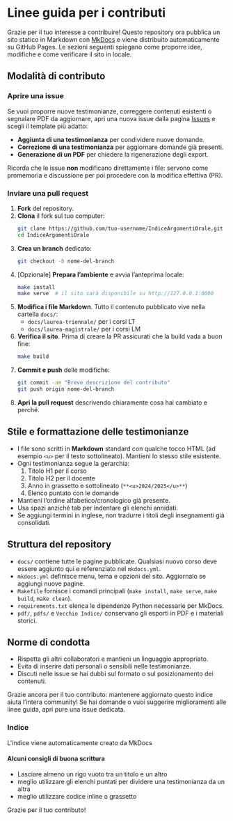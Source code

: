 # Linee guida per i contributi

Grazie per il tuo interesse a contribuire! Questo repository ora pubblica un sito statico in Markdown con [MkDocs](https://www.mkdocs.org/) e viene distribuito automaticamente su GitHub Pages. Le sezioni seguenti spiegano come proporre idee, modifiche e come verificare il sito in locale.

## Modalità di contributo

### Aprire una issue

Se vuoi proporre nuove testimonianze, correggere contenuti esistenti o segnalare PDF da aggiornare, apri una nuova issue dalla pagina [Issues](https://github.com/UnicalLoveTelegram/IndiceArgomentiOrale/issues) e scegli il template più adatto:

- **Aggiunta di una testimonianza** per condividere nuove domande.
- **Correzione di una testimonianza** per aggiornare domande già presenti.
- **Generazione di un PDF** per chiedere la rigenerazione degli export.

Ricorda che le issue **non** modificano direttamente i file: servono come promemoria e discussione per poi procedere con la modifica effettiva (PR).

### Inviare una pull request

1. **Fork** del repository.
2. **Clona** il fork sul tuo computer:
   ```bash
   git clone https://github.com/tuo-username/IndiceArgomentiOrale.git
   cd IndiceArgomentiOrale
   ```
3. **Crea un branch** dedicato:
   ```bash
   git checkout -b nome-del-branch
   ```
4. \[Opzionale\] **Prepara l’ambiente** e avvia l’anteprima locale:
   ```bash
   make install
   make serve  # il sito sarà disponibile su http://127.0.0.1:8000
   ```
5. **Modifica i file Markdown**. Tutto il contenuto pubblicato vive nella cartella `docs/`:
   - `docs/laurea-triennale/` per i corsi LT
   - `docs/laurea-magistrale/` per i corsi LM
6. **Verifica il sito**. Prima di creare la PR assicurati che la build vada a buon fine:
   ```bash
   make build
   ```
7. **Commit e push** delle modifiche:
   ```bash
   git commit -am "Breve descrizione del contributo"
   git push origin nome-del-branch
   ```
8. **Apri la pull request** descrivendo chiaramente cosa hai cambiato e perché.

## Stile e formattazione delle testimonianze

- I file sono scritti in **Markdown** standard con qualche tocco HTML (ad esempio `<u>` per il testo sottolineato). Mantieni lo stesso stile esistente.
- Ogni testimonianza segue la gerarchia:
  1. Titolo H1 per il corso
  2. Titolo H2 per il docente
  3. Anno in grassetto e sottolineato (`**<u>2024/2025</u>**`)
  4. Elenco puntato con le domande
- Mantieni l’ordine alfabetico/cronologico già presente.
- Usa spazi anziché tab per indentare gli elenchi annidati.
- Se aggiungi termini in inglese, non tradurre i titoli degli insegnamenti già consolidati.

## Struttura del repository

- `docs/` contiene tutte le pagine pubblicate. Qualsiasi nuovo corso deve essere aggiunto qui e referenziato nel `mkdocs.yml`.
- `mkdocs.yml` definisce menu, tema e opzioni del sito. Aggiornalo se aggiungi nuove pagine.
- `Makefile` fornisce i comandi principali (`make install`, `make serve`, `make build`, `make clean`).
- `requirements.txt` elenca le dipendenze Python necessarie per MkDocs.
- `pdf/`, `pdfs/` e `Vecchio Indice/` conservano gli esporti in PDF e i materiali storici.

## Norme di condotta

- Rispetta gli altri collaboratori e mantieni un linguaggio appropriato.
- Evita di inserire dati personali o sensibili nelle testimonianze.
- Discuti nelle issue se hai dubbi sul formato o sul posizionamento dei contenuti.

Grazie ancora per il tuo contributo: mantenere aggiornato questo indice aiuta l’intera community! Se hai domande o vuoi suggerire miglioramenti alle linee guida, apri pure una issue dedicata. 


### Indice

L'indice viene automaticamente creato da MkDocs


#### Alcuni consigli di buona scrittura

-   Lasciare almeno un rigo vuoto tra un titolo e un altro
-   meglio utilizzare gli elenchi puntati per dividere una testimonianza da un altra
-   meglio utilizzare codice inline o grassetto


Grazie per il tuo contributo!
